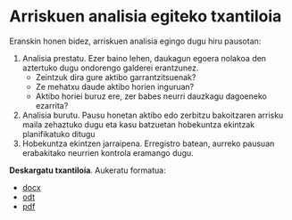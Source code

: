# Arriskuen analisia egiteko txantiloia

Eranskin honen bidez, arriskuen analisia egingo dugu hiru pausotan:

1. Analisia prestatu. Ezer baino lehen, daukagun egoera nolakoa den aztertuko dugu ondorengo galderei erantzunez.
	- Zeintzuk dira gure aktibo garrantzitsuenak?
	- Ze mehatxu daude aktibo horien inguruan?
	- Aktibo horiei buruz ere, zer babes neurri dauzkagu dagoeneko ezarrita?
2. Analisia burutu. Pausu honetan aktibo edo zerbitzu bakoitzaren arrisku maila zehaztuko dugu eta kasu batzuetan hobekuntza ekintzak planifikatuko ditugu
3. Hobekuntza ekintzen jarraipena. Erregistro batean, aurreko pausuan erabakitako neurrien kontrola eramango dugu.


**Deskargatu txantiloia**. Aukeratu formatua:
- [docx](/fitxategiak/1_Eranskina_Arriskuen_analisia.docx)
- [odt](/fitxategiak/1_Eranskina_Arriskuen_analisia.docx)
- [pdf](/fitxategiak/1_Eranskina_Arriskuen_analisia.pdf)